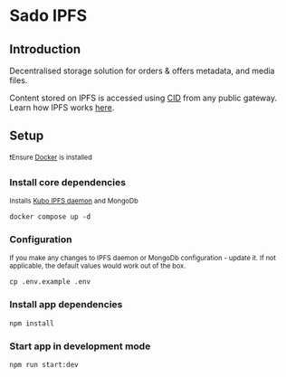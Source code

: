 # Sado IPFS

## Introduction

Decentralised storage solution for orders & offers metadata, and media files. 

Content stored on IPFS is accessed using [CID](https://docs.ipfs.tech/concepts/content-addressing/#what-is-a-cid) from any public gateway. Learn how IPFS works [here](https://docs.ipfs.tech).

## Setup

<sup>❗Ensure [Docker](https://docs.docker.com/engine/install) is installed</sup>

### Install core dependencies
<sup>Installs [Kubo IPFS daemon](https://docs.ipfs.tech/install/#ipfs-kubo) and MongoDb</sup>
```
docker compose up -d
```

### Configuration
<sup>If you make any changes to IPFS daemon or MongoDb configuration - update it. If not applicable, the default values would work out of the box.</sup>
```
cp .env.example .env
```

### Install app dependencies
```
npm install
```

### Start app in development mode
```
npm run start:dev
```
